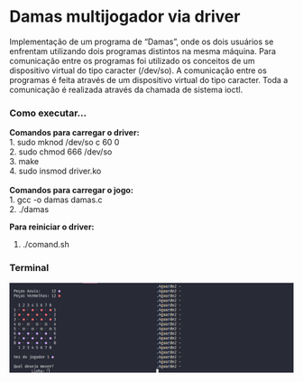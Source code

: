 # Damas multijogador via driver

Implementação de um programa de “Damas”, onde os dois usuários se
enfrentam utilizando dois programas distintos na mesma máquina. Para comunicação entre os programas
foi utilizado os conceitos de um dispositivo virtual do tipo caracter (/dev/so).
A comunicação entre os programas é feita através de um dispositivo virtual do tipo caracter.
Toda a comunicação é realizada através da chamada de sistema ioctl. </br>

<h3>Como executar...</h3>
<strong>Comandos para carregar o driver:</strong> </br>
1. sudo mknod /dev/so c 60 0 </br>
2. sudo chmod 666 /dev/so </br>
3. make </br>
4. sudo insmod driver.ko </br>
</br>
<strong>Comandos para carregar o jogo:</strong> </br>
1. gcc -o damas damas.c </br>
2. ./damas </br>

<strong>Para reiniciar o driver:</strong>
1. ./comand.sh


<h3>Terminal</h3>

<img src="assets/damasp3.png">



